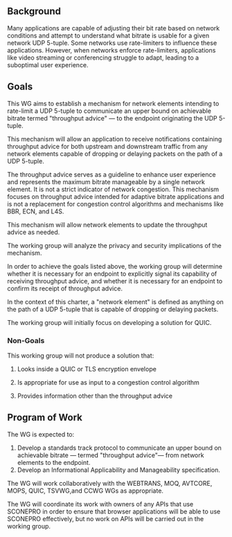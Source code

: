 ## Background

Many applications are capable of adjusting their bit rate based on
network conditions and attempt to understand what bitrate is usable for
a given network UDP 5-tuple. Some networks use rate-limiters to
influence these applications. However, when networks enforce
rate-limiters, applications like video streaming or conferencing
struggle to adapt, leading to a suboptimal user experience.

## Goals

This WG aims to establish a mechanism for network elements intending to
rate-limit a UDP 5-tuple to communicate an upper bound on achievable
bitrate termed "throughput advice" — to the endpoint originating the UDP
5-tuple. 

This mechanism will allow an application to receive notifications containing throughput
advice for both upstream and downstream traffic from any network elements capable of dropping or delaying packets on 
the path of a UDP 5-tuple.

The throughput advice serves as a guideline to enhance user experience
and represents the maximum bitrate manageable by a single network
element. It is not a strict indicator of network congestion. This mechanism
focuses on throughput advice intended for adaptive bitrate applications and
is not a replacement for congestion control algorithms and mechanisms
like BBR, ECN, and L4S.

This mechanism will allow network elements to update the throughput advice as needed.

The working group will analyze the privacy and security implications of
the mechanism.

In order to achieve the goals listed above, the working group will determine whether it is necessary for an endpoint to explicitly signal its capability of receiving throughput advice, and whether it is necessary for an endpoint to confirm its receipt of throughput advice.

In the context of this charter, a "network element" is defined as anything on 
the path of a UDP 5-tuple that is capable of dropping or delaying packets.

The working group will initially focus on developing a solution for QUIC.

### Non-Goals

This working group will not produce a solution that: 

1. Looks inside a QUIC or TLS encryption envelope

2. Is appropriate for use as input to a congestion control algorithm

3. Provides information other than the throughput advice 

## Program of Work

The WG is expected to:

1. Develop a standards track protocol to communicate an upper bound on
achievable bitrate — termed "throughput advice"— from network elements to the endpoint.
2. Develop an Informational Applicability and Manageability specification.

The WG will work collaboratively with the WEBTRANS, MOQ, AVTCORE, MOPS,
QUIC, TSVWG,and CCWG WGs as appropriate.

The WG will coordinate its work with owners of any APIs that use SCONEPRO in order to ensure that browser applications will be able to use SCONEPRO effectively, but no work on APIs will be carried out in the working group. 
